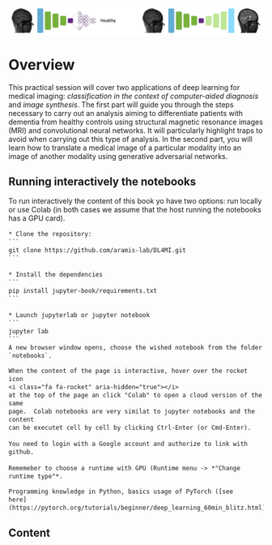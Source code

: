 ![Deep Learning for Medical Imaging](images/DL4MI_banner.jpg)

# Overview

This practical session will cover two applications of deep learning for medical
imaging: *classification in the context of computer-aided diagnosis* and *image
synthesis*. The first part will guide you through the steps necessary to carry
out an analysis aiming to differentiate patients with dementia from healthy
controls using structural magnetic resonance images (MRI) and convolutional
neural networks. It will particularly highlight traps to avoid when carrying
out this type of analysis. In the second part, you will learn how to translate
a medical image of a particular modality into an image of another modality
using generative adversarial networks.

## Running interactively the notebooks

To run interactively the content of this book yo have two options: run locally
or use Colab (in both cases we assume that the host running the notebooks has a
GPU card).

````{tabbed} Run Locally
* Clone the repository:
```
git clone https://github.com/aramis-lab/DL4MI.git
```

* Install the dependencies
```
pip install jupyter-book/requirements.txt
```

* Launch jupyterlab or jupyter notebook
```
jupyter lab
```
A new browser window opens, choose the wished notebook from the folder
`notebooks`.
````

````{tabbed} Run in Colab
When the content of the page is interactive, hover over the rocket icon 
<i class="fa fa-rocket" aria-hidden="true"></i>
at the top of the page an click "Colab" to open a cloud version of the same
page.  Colab notebooks are very similat to jupyter notebooks and the content
can be executet cell by cell by clicking Ctrl-Enter (or Cmd-Enter).

You need to login with a Google account and authorize to link with github.

Rememeber to choose a runtime with GPU (Runtime menu -> *"Change runtime type"*. 
````


```{admonition} Prerequisite
Programming knowledge in Python, basics usage of PyTorch ([see
here](https://pytorch.org/tutorials/beginner/deep_learning_60min_blitz.html)).
```

## Content

```{tableofcontents}
```

